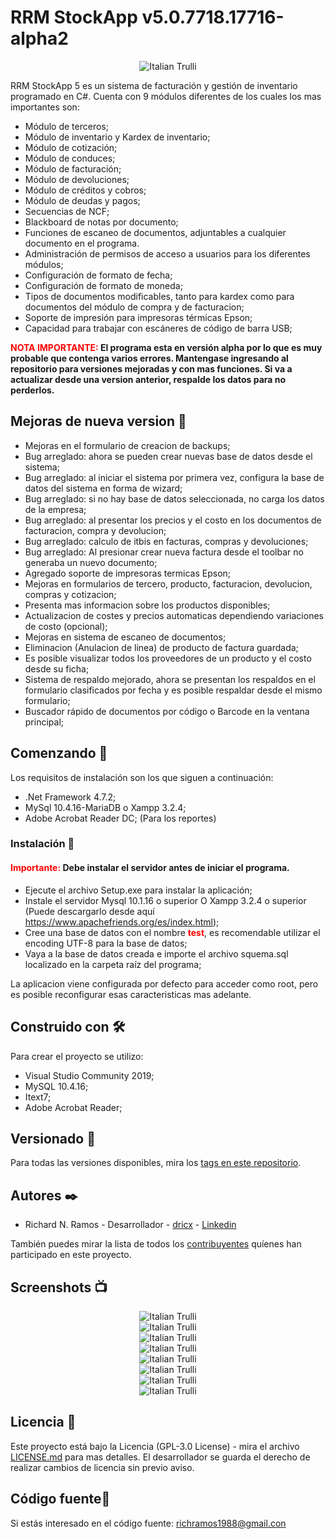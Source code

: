 # RRM StockApp v5.0.7718.17716-alpha2
<center>
<img src="https://github.com/dricx/rrmstockapp/blob/main/screenshots/Screenshot%208.png" alt="Italian Trulli">
</center>

RRM StockApp 5 es un sistema de facturación y gestión de inventario programado en C#. Cuenta con 9 módulos diferentes de los cuales los mas importantes son:

  * Módulo de terceros;
  * Módulo de inventario y Kardex de inventario;
  * Módulo de cotización;
  * Módulo de conduces;
  * Módulo de facturación;
  * Módulo de devoluciones;
  * Módulo de créditos y cobros;
  * Módulo de deudas y pagos;
  * Secuencias de NCF;
  * Blackboard de notas por documento;
  * Funciones de escaneo de documentos, adjuntables a cualquier documento en el programa.
  * Administración de permisos de acceso a usuarios para los diferentes módulos;
  * Configuración de formato de fecha;
  * Configuración de formato de moneda;
  * Tipos de documentos modificables, tanto para kardex como para documentos del módulo de compra y  de facturacion;
  * Soporte de impresión para impresoras térmicas Epson;
  * Capacidad para trabajar con escáneres de código de barra USB;
  
<b><span style="color: red">NOTA IMPORTANTE:</span> El programa esta en versión alpha por lo que es muy probable que contenga varios errores. Mantengase ingresando al repositorio para versiones mejoradas y con mas funciones. Si va a actualizar desde una version anterior, respalde los datos para no perderlos.</b>

## Mejoras de nueva version 🧰

  * Mejoras en el formulario de creacion de backups;
  * Bug arreglado: ahora se pueden crear nuevas base de datos desde el sistema;
  * Bug arreglado: al iniciar el sistema por primera vez, configura la base de datos del sistema en forma de wizard;
  * Bug arreglado: si no hay base de datos seleccionada, no carga los datos de la empresa;
  * Bug arreglado: al presentar los precios y el costo en los documentos de facturacion, compra y devolucion;
  * Bug arreglado: calculo de itbis en facturas, compras y devoluciones;
  * Bug arreglado: Al presionar crear nueva factura desde el toolbar no generaba un nuevo documento;
  * Agregado soporte de impresoras termicas Epson;
  * Mejoras en formularios de tercero, producto, facturacion, devolucion, compras y cotizacion;
  * Presenta mas informacion sobre los productos disponibles;
  * Actualizacion de costes y precios automaticas dependiendo variaciones de costo (opcional);
  * Mejoras en sistema de escaneo de documentos;
  * Eliminacion (Anulacion de linea) de producto de factura guardada;
  * Es posible visualizar todos los proveedores de un producto y el costo desde su ficha;
  * Sistema de respaldo mejorado, ahora se presentan los respaldos en el formulario clasificados por fecha y es posible respaldar desde el mismo formulario;
  * Buscador rápido de documentos por código o Barcode en la ventana principal;

## Comenzando 🚀

Los requisitos de instalación son los que siguen a continuación:
  * .Net Framework 4.7.2;
  * MySql 10.4.16-MariaDB o Xampp 3.2.4;
  * Adobe Acrobat Reader DC; (Para los reportes)
    
### Instalación 🔧

<h4><span style="color: red">Importante:</span> Debe instalar el servidor antes de iniciar el programa.</h4>

  * Ejecute el archivo Setup.exe para instalar la aplicación;
  * Instale el servidor Mysql 10.1.16 o superior O Xampp 3.2.4 o superior (Puede descargarlo desde aquí https://www.apachefriends.org/es/index.html);
  * Cree una base de datos con el nombre <span style="color: red; font-weight: bold">test</span>, es recomendable utilizar el encoding UTF-8 para la base de datos;
  * Vaya a la base de datos creada e importe el archivo squema.sql localizado en la carpeta raíz del programa;
  
La aplicacion viene configurada por defecto para acceder como root, pero es posible reconfigurar esas caracteristicas mas adelante.

## Construido con 🛠️

Para crear el proyecto se utilizo:
   * Visual Studio Community 2019;
   * MySQL 10.4.16;
   * Itext7;
   * Adobe Acrobat Reader;
   
## Versionado 📌

Para todas las versiones disponibles, mira los [tags en este repositorio](https://github.com/dricx/rrmstockapp/tags).

## Autores ✒️

   * Richard N. Ramos - Desarrollador - [dricx](https://github.com/dricx) - [Linkedin](https://www.linkedin.com/in/rramos1988)
   
También puedes mirar la lista de todos los [contribuyentes](https://github.com/dricx/rrmstockapp/contributors) quíenes han participado en este proyecto. 

## Screenshots 📺
<center>
<img src="https://github.com/dricx/rrmstockapp/blob/main/screenshots/Screenshot%201.png" alt="Italian Trulli">
</center>

<center>
<img src="https://github.com/dricx/rrmstockapp/blob/main/screenshots/Screenshot%202.png" alt="Italian Trulli">
</center>

<center>
<img src="https://github.com/dricx/rrmstockapp/blob/main/screenshots/Screenshot%203.png" alt="Italian Trulli">
</center>

<center>
<img src="https://github.com/dricx/rrmstockapp/blob/main/screenshots/Screenshot%204.png" alt="Italian Trulli">
</center>

<center>
<img src="https://github.com/dricx/rrmstockapp/blob/main/screenshots/Screenshot%205.png" alt="Italian Trulli">
</center>

<center>
<img src="https://github.com/dricx/rrmstockapp/blob/main/screenshots/Screenshot%206.png" alt="Italian Trulli">
</center>

<center>
<img src="https://github.com/dricx/rrmstockapp/blob/main/screenshots/Screenshot%207.png" alt="Italian Trulli">
</center>

<center>
<img src="https://github.com/dricx/rrmstockapp/blob/main/screenshots/Screenshot%209.png" alt="Italian Trulli">
</center>

## Licencia 📄

Este proyecto está bajo la Licencia (GPL-3.0 License) - mira el archivo [LICENSE.md](LICENSE.md) para mas detalles. El desarrollador se guarda el derecho de realizar cambios de licencia sin previo aviso.

## Código fuente📝

Si estás interesado en el código fuente: richramos1988@gmail.con
